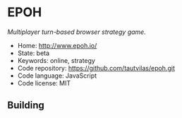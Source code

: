 # EPOH

_Multiplayer turn-based browser strategy game._

- Home: http://www.epoh.io/
- State: beta
- Keywords: online, strategy
- Code repository: https://github.com/tautvilas/epoh.git
- Code language: JavaScript
- Code license: MIT

## Building

